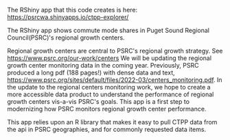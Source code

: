The RShiny app that this code creates is here: https://psrcwa.shinyapps.io/ctpp-explorer/

The RShiny app shows commute mode shares in Puget Sound Regional Council(PSRC)'s regional growth centers.

Regional growth centers are central to PSRC's regional growth strategy. See https://www.psrc.org/our-work/centers We will be updating the regional growth center monitoring data in the coming year. Previously, PSRC produced a long pdf (188 pages!) with dense data and text, https://www.psrc.org/sites/default/files/2022-03/centers_monitoring.pdf. In the update to the regional centers monitoring work, we hope to create a more accessible data product to understand the performance of regional growth centers vis-a-vis PSRC's goals. This app is a first step to modernizing how PSRC monitors regional growth center performance.

This app relies upon an R library that makes it easy to pull CTPP data from the api in PSRC geographies, and for commonly requested data items.

